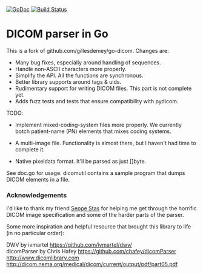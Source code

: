 [![GoDoc](https://godoc.org/github.com/hxhxhx88/go-dicom?status.svg)](https://godoc.org/github.com/hxhxhx88/go-dicom) [![Build Status](https://travis-ci.org/grailbio/go-dicom.svg?branch=master)](https://travis-ci.org/grailbio/go-dicom.svg?branch=master)

# DICOM parser in Go



This is a fork of github.com/gillesdemey/go-dicom. Changes are:

- Many bug fixes, especially around handling of sequences.
- Handle non-ASCII characters more properly.
- Simplify the API. All the functions are synchronous.
- Better library supports around tags & uids.
- Rudimentary support for writing DICOM files. This part is not complete yet.
- Adds fuzz tests and tests that ensure compatibility with pydicom.

TODO:
- Implement mixed-coding-system files more properly. We currently botch
  patient-name (PN) elements that mixes coding systems.

- A multi-image file. Functionality is almost there, but I haven't had time to complete it.

- Native pixeldata format. It'll be parsed as just []byte.


See doc.go for usage. dicomutil contains a sample program that dumps DICOM
elements in a file.


### Acknowledgements

I'd like to thank my friend [Seppe Stas](https://github.com/Bitbored/) for helping me get through the horrific DICOM image specification and some of the harder parts of the parser.

Some more inspiration and helpful resource that brought this library to life (in no particular order):

DWV by ivmartel https://github.com/ivmartel/dwv/ <br>
dicomParser by Chris Hafey https://github.com/chafey/dicomParser <br>
http://www.dicomlibrary.com <br>
http://dicom.nema.org/medical/dicom/current/output/pdf/part05.pdf <br>
